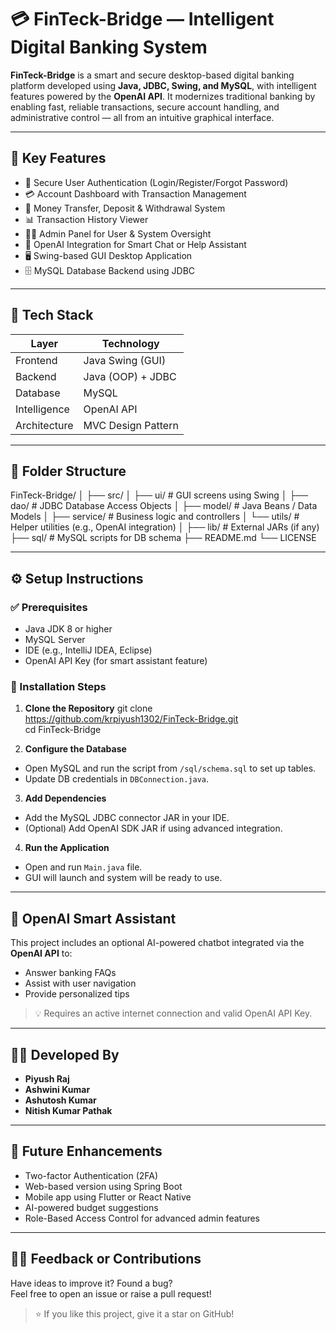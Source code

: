 # 💳 FinTeck-Bridge — Intelligent Digital Banking System

**FinTeck-Bridge** is a smart and secure desktop-based digital banking platform developed using **Java, JDBC, Swing, and MySQL**, with intelligent features powered by the **OpenAI API**. It modernizes traditional banking by enabling fast, reliable transactions, secure account handling, and administrative control — all from an intuitive graphical interface.

---

## 🧠 Key Features

- 🔐 Secure User Authentication (Login/Register/Forgot Password)
- 💳 Account Dashboard with Transaction Management
- 🔄 Money Transfer, Deposit & Withdrawal System
- 📊 Transaction History Viewer
- 👨‍💼 Admin Panel for User & System Oversight
- 🤖 OpenAI Integration for Smart Chat or Help Assistant
- 🖥️ Swing-based GUI Desktop Application
- 🗄️ MySQL Database Backend using JDBC

---

## 🧱 Tech Stack

| Layer         | Technology            |
|---------------|------------------------|
| Frontend      | Java Swing (GUI)       |
| Backend       | Java (OOP) + JDBC      |
| Database      | MySQL                  |
| Intelligence  | OpenAI API             |
| Architecture  | MVC Design Pattern     |

---

## 📁 Folder Structure

FinTeck-Bridge/
│
├── src/
│ ├── ui/ # GUI screens using Swing
│ ├── dao/ # JDBC Database Access Objects
│ ├── model/ # Java Beans / Data Models
│ ├── service/ # Business logic and controllers
│ └── utils/ # Helper utilities (e.g., OpenAI integration)
│
├── lib/ # External JARs (if any)
├── sql/ # MySQL scripts for DB schema
├── README.md
└── LICENSE



---

## ⚙️ Setup Instructions

### ✅ Prerequisites

- Java JDK 8 or higher
- MySQL Server
- IDE (e.g., IntelliJ IDEA, Eclipse)
- OpenAI API Key (for smart assistant feature)

### 🔧 Installation Steps

1. **Clone the Repository**
git clone https://github.com/krpiyush1302/FinTeck-Bridge.git <br>
cd FinTeck-Bridge



2. **Configure the Database**

- Open MySQL and run the script from `/sql/schema.sql` to set up tables.
- Update DB credentials in `DBConnection.java`.

3. **Add Dependencies**

- Add the MySQL JDBC connector JAR in your IDE.
- (Optional) Add OpenAI SDK JAR if using advanced integration.

4. **Run the Application**

- Open and run `Main.java` file.
- GUI will launch and system will be ready to use.

---

## 🧠 OpenAI Smart Assistant

This project includes an optional AI-powered chatbot integrated via the **OpenAI API** to:

- Answer banking FAQs
- Assist with user navigation
- Provide personalized tips

> 💡 Requires an active internet connection and valid OpenAI API Key.

---

## 👨‍💻 Developed By

- **Piyush Raj**
- **Ashwini Kumar**
- **Ashutosh Kumar**
- **Nitish Kumar Pathak**

---

## 📌 Future Enhancements

- Two-factor Authentication (2FA)
- Web-based version using Spring Boot
- Mobile app using Flutter or React Native
- AI-powered budget suggestions
- Role-Based Access Control for advanced admin features

---

## 🙋‍♂️ Feedback or Contributions

Have ideas to improve it? Found a bug?  
Feel free to open an issue or raise a pull request!

> ⭐ If you like this project, give it a star on GitHub!
